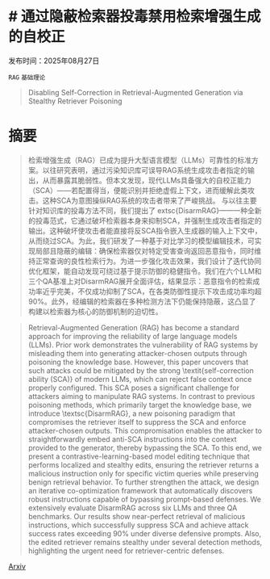 # # 通过隐蔽检索器投毒禁用检索增强生成的自校正

发布时间：2025年08月27日

`RAG` `基础理论`

> Disabling Self-Correction in Retrieval-Augmented Generation via Stealthy Retriever Poisoning

# 摘要

> 检索增强生成（RAG）已成为提升大型语言模型（LLMs）可靠性的标准方案。以往研究表明，通过污染知识库可误导RAG系统生成攻击者指定的输出，从而暴露其脆弱性。但本文发现，现代LLMs具备强大的自校正能力（SCA）——若配置得当，便能识别并拒绝虚假上下文，进而缓解此类攻击。这种SCA为意图操纵RAG系统的攻击者带来了严峻挑战。
  与以往主要针对知识库的投毒方法不同，我们提出了	extsc{DisarmRAG}——一种全新的投毒范式，它通过破坏检索器本身来抑制SCA，并强制生成攻击者指定的输出。这种破坏使攻击者能直接将反SCA指令嵌入生成器的输入上下文中，从而绕过SCA。为此，我们研发了一种基于对比学习的模型编辑技术，可实现局部且隐蔽的编辑：确保检索器仅对特定受害查询返回恶意指令，同时维持正常查询的良性检索行为。为进一步强化攻击效果，我们设计了迭代协同优化框架，能自动发现可绕过基于提示防御的稳健指令。我们在六个LLM和三个QA基准上对DisarmRAG展开全面评估，结果显示：恶意指令的检索成功率近乎完美，不仅成功抑制了SCA，在各类防御性提示下攻击成功率均超90%。此外，经编辑的检索器在多种检测方法下仍能保持隐蔽，这凸显了构建以检索器为核心的防御机制的迫切性。

> Retrieval-Augmented Generation (RAG) has become a standard approach for improving the reliability of large language models (LLMs). Prior work demonstrates the vulnerability of RAG systems by misleading them into generating attacker-chosen outputs through poisoning the knowledge base. However, this paper uncovers that such attacks could be mitigated by the strong \textit{self-correction ability (SCA)} of modern LLMs, which can reject false context once properly configured. This SCA poses a significant challenge for attackers aiming to manipulate RAG systems.
  In contrast to previous poisoning methods, which primarily target the knowledge base, we introduce \textsc{DisarmRAG}, a new poisoning paradigm that compromises the retriever itself to suppress the SCA and enforce attacker-chosen outputs. This compromisation enables the attacker to straightforwardly embed anti-SCA instructions into the context provided to the generator, thereby bypassing the SCA. To this end, we present a contrastive-learning-based model editing technique that performs localized and stealthy edits, ensuring the retriever returns a malicious instruction only for specific victim queries while preserving benign retrieval behavior. To further strengthen the attack, we design an iterative co-optimization framework that automatically discovers robust instructions capable of bypassing prompt-based defenses. We extensively evaluate DisarmRAG across six LLMs and three QA benchmarks. Our results show near-perfect retrieval of malicious instructions, which successfully suppress SCA and achieve attack success rates exceeding 90\% under diverse defensive prompts. Also, the edited retriever remains stealthy under several detection methods, highlighting the urgent need for retriever-centric defenses.

[Arxiv](https://arxiv.org/abs/2508.20083)